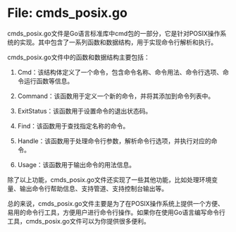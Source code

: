 # File: cmds_posix.go

cmds_posix.go文件是Go语言标准库中cmd包的一部分，它是针对POSIX操作系统的实现。其中包含了一系列函数和数据结构，用于实现命令行解析和执行。

cmds_posix.go文件中的函数和数据结构主要包括：

1. Cmd：该结构体定义了一个命令，包含命令名称、命令用法、命令行选项、命令运行函数等信息。

2. Command：该函数用于定义一个新的命令，并将其添加到命令列表中。

3. ExitStatus：该函数用于设置命令的退出状态码。

4. Find：该函数用于查找指定名称的命令。

5. Handle：该函数用于处理命令行参数，解析命令行选项，并执行对应的命令。

6. Usage：该函数用于输出命令的用法信息。

除了以上功能，cmds_posix.go文件还实现了一些其他功能，比如处理环境变量、输出命令行帮助信息、支持管道、支持控制台输出等。

总的来说，cmds_posix.go文件主要是为了在POSIX操作系统上提供一个方便、易用的命令行工具，方便用户进行命令行操作。如果你在使用Go语言编写命令行工具，cmds_posix.go文件可以为你提供很多便利。


